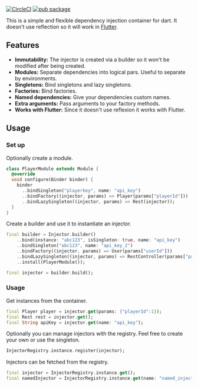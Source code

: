 [![CircleCI](https://circleci.com/gh/marcguilera/dart_dependencies.svg?style=svg)](https://circleci.com/gh/marcguilera/dart_dependencies)
[![pub package](https://img.shields.io/pub/v/dependencies.svg)](https://pub.dartlang.org/packages/dependencies)

This is a simple and flexible dependency injection container for dart. It doesn't use reflection so it will work in [Flutter](https://pub.dartlang.org/packages/dependencies_flutter).

## Features

- **Immutability:** The injector is created via a builder so it won't be modified after being created.
- **Modules:** Separate dependencies into logical pars. Useful to separate by environments.
- **Singletons:** Bind singletons and lazy singletons.
- **Factories:** Bind factories.
- **Named dependencies:** Give your dependencies custom names.
- **Extra arguments:** Pass arguments to your factory methods.
- **Works with Flutter:** Since it doesn't use reflexion it works with Flutter. 

## Usage

### Set up

Optionally create a module.

```dart
class PlayerModule extends Module {
  @override
  void configure(Binder binder) {
    binder
      ..bindSingleton("playerkey", name: "api_key")
      ..bindFactory((injector, params) => Player(params["playerId"]))
      ..bindLazySingleton((injector, params) => Rest(injector));
  }
}
```

Create a builder and use it to instantiate an injector.

```dart
final builder = Injector.builder()
    ..bind(instance: "abc123", isSingleton: true, name: "api_key")
    ..bindSingleton("abc123", name: "api_key_2")
    ..bindFactory((injector, params) => User(params["userId"]))
    ..bindLazySingleton((injector, params) => RestController(params["path"]))
    ..install(PlayerModule());

final injector = builder.build();
```

### Usage

Get instances from the container.

```dart
final Player player = injector.get(params: {"playerId":1});
final Rest rest = injector.get();
final String apiKey = injector.get(name: "api_key");
```

Optionally you can manage injectors with the registry. Feel free to create your own or use the singleton.

```dart
InjectorRegistry.instance.register(injector);
```

Injectors can be fetched from the registry.

```dart
final injector = InjectorRegistry.instance.get();
final namedInjector = InjectorRegistry.instance.get(name: "named_injector");
```
